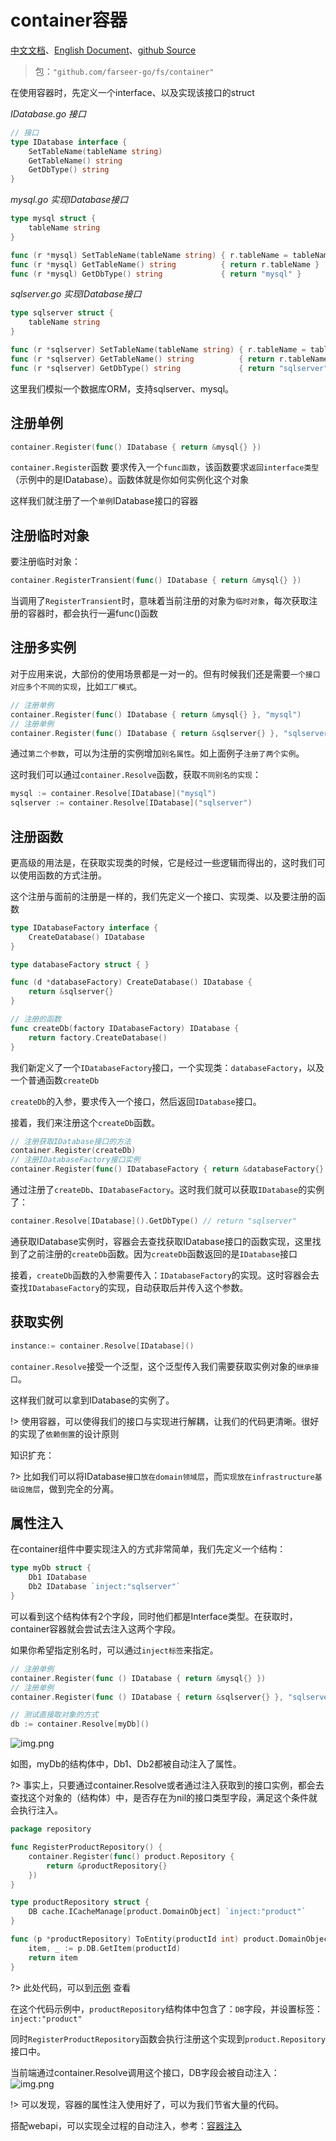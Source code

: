 # container容器
[中文文档](https://farseer-go.github.io/doc/)、[English Document](https://farseer-go.github.io/doc/#/en-us/)、[github Source](https://github.com/farseer-go/fs)
> 包：`"github.com/farseer-go/fs/container"`

在使用容器时，先定义一个interface、以及实现该接口的struct

_IDatabase.go 接口_
```go
// 接口
type IDatabase interface {
    SetTableName(tableName string)
    GetTableName() string
    GetDbType() string
}
```
_mysql.go 实现IDatabase接口_
```go
type mysql struct {
    tableName string
}

func (r *mysql) SetTableName(tableName string) { r.tableName = tableName }
func (r *mysql) GetTableName() string          { return r.tableName }
func (r *mysql) GetDbType() string             { return "mysql" }
```

_sqlserver.go 实现IDatabase接口_
```go
type sqlserver struct {
    tableName string
}

func (r *sqlserver) SetTableName(tableName string) { r.tableName = tableName }
func (r *sqlserver) GetTableName() string          { return r.tableName }
func (r *sqlserver) GetDbType() string             { return "sqlserver" }
```
这里我们模拟一个数据库ORM，支持sqlserver、mysql。

## 注册单例
```go
container.Register(func() IDatabase { return &mysql{} })
```
`container.Register`函数 要求传入一个`func函数`，该函数要求`返回interface类型`（示例中的是IDatabase）。函数体就是你如何实例化这个对象

这样我们就注册了一个`单例`IDatabase接口的容器


## 注册临时对象
要注册临时对象：
```go
container.RegisterTransient(func() IDatabase { return &mysql{} })
```
当调用了`RegisterTransient`时，意味着当前注册的对象为`临时对象`，每次获取注册的容器时，都会执行一遍func()函数

## 注册多实例

对于应用来说，大部份的使用场景都是一对一的。但有时候我们还是需要`一个接口对应多个不同的实现`，比如`工厂模式`。

```go
// 注册单例
container.Register(func() IDatabase { return &mysql{} }, "mysql")
// 注册单例
container.Register(func() IDatabase { return &sqlserver{} }, "sqlserver")
```

通过`第二个参数`，可以为注册的实例增加`别名属性`。如上面例子`注册了两个实例`。

这时我们可以通过`container.Resolve`函数，获取`不同别名的实现`：
```go
mysql := container.Resolve[IDatabase]("mysql")
sqlserver := container.Resolve[IDatabase]("sqlserver")
```

## 注册函数
更高级的用法是，在获取实现类的时候，它是经过一些逻辑而得出的，这时我们可以使用函数的方式注册。

这个注册与面前的注册是一样的，我们先定义一个接口、实现类、以及要注册的函数
```go
type IDatabaseFactory interface {
    CreateDatabase() IDatabase
}

type databaseFactory struct { }

func (d *databaseFactory) CreateDatabase() IDatabase {
    return &sqlserver{}
}

// 注册的函数
func createDb(factory IDatabaseFactory) IDatabase {
    return factory.CreateDatabase()
}
```
我们新定义了一个`IDatabaseFactory`接口，一个实现类：`databaseFactory`，以及一个普通函数`createDb`

`createDb`的入参，要求传入一个接口，然后返回`IDatabase`接口。

接着，我们来注册这个`createDb`函数。

```go
// 注册获取IDatabase接口的方法
container.Register(createDb)
// 注册IDatabaseFactory接口实例
container.Register(func() IDatabaseFactory { return &databaseFactory{} })
```
通过注册了`createDb`、`IDatabaseFactory`。这时我们就可以获取`IDatabase`的实例了：
```go
container.Resolve[IDatabase]().GetDbType() // return "sqlserver"
```
通获取IDatabase实例时，容器会去查找获取IDatabase接口的函数实现，这里找到了之前注册的`createDb`函数。因为`createDb`函数返回的是`IDatabase`接口

接着，`createDb`函数的入参需要传入：`IDatabaseFactory`的实现。这时容器会去查找`IDatabaseFactory`的实现，自动获取后并传入这个参数。


## 获取实例
```go
instance:= container.Resolve[IDatabase]()
```
`container.Resolve`接受一个泛型，这个泛型传入我们需要获取实例对象的`继承接口`。

这样我们就可以拿到IDatabase的实例了。

!> 使用容器，可以使得我们的接口与实现进行解耦，让我们的代码更清晰。很好的实现了`依赖倒置`的设计原则

知识扩充：

?> 比如我们可以将IDatabase`接口放在domain领域层`，而`实现放在infrastructure基础设施层`，做到完全的分离。

## 属性注入
在container组件中要实现注入的方式非常简单，我们先定义一个结构：
```go
type myDb struct {
	Db1 IDatabase
	Db2 IDatabase `inject:"sqlserver"`
}
```
可以看到这个结构体有2个字段，同时他们都是Interface类型。在获取时，container容器就会尝试去注入这两个字段。

如果你希望指定别名时，可以通过`inject标签`来指定。

```go
// 注册单例
container.Register(func () IDatabase { return &mysql{} })
// 注册单例
container.Register(func () IDatabase { return &sqlserver{} }, "sqlserver")

// 测试直接取对象的方式
db := container.Resolve[myDb]()
```

![img.png](images/1.png)

如图，myDb的结构体中，Db1、Db2都被自动注入了属性。

?> 事实上，只要通过container.Resolve或者通过注入获取到的接口实例，都会去查找这个对象的（结构体）中，是否存在为nil的接口类型字段，满足这个条件就会执行注入。

```go
package repository

func RegisterProductRepository() {
	container.Register(func() product.Repository {
		return &productRepository{}
	})
}

type productRepository struct {
	DB cache.ICacheManage[product.DomainObject] `inject:"product"`
}

func (p *productRepository) ToEntity(productId int) product.DomainObject {
	item, _ := p.DB.GetItem(productId)
	return item
}
```
?>
此处代码，可以到[示例](https://github.com/farseer-go/demo/blob/main/shopping/infrastructure/repository/productRepository.go)
查看

在这个代码示例中，`productRepository`结构体中包含了：`DB`字段，并设置标签：`inject:"product"`

同时`RegisterProductRepository`函数会执行注册这个实现到`product.Repository`接口中。

当前端通过container.Resolve调用这个接口，DB字段会被自动注入：
![img.png](images/2.png)

!> 可以发现，容器的属性注入使用好了，可以为我们节省大量的代码。

搭配webapi，可以实现全过程的自动注入，参考：[容器注入](web/webapi/container.md)